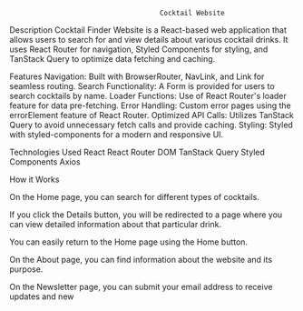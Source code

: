                                          Cocktail Website
Description
Cocktail Finder Website is a React-based web application that allows users to search for and view details about various cocktail drinks. It uses React Router for navigation, Styled Components for styling, and TanStack Query to optimize data fetching and caching.

Features
Navigation: Built with BrowserRouter, NavLink, and Link for seamless routing.
Search Functionality: A Form is provided for users to search cocktails by name.
Loader Functions: Use of React Router's loader feature for data pre-fetching.
Error Handling: Custom error pages using the errorElement feature of React Router.
Optimized API Calls: Utilizes TanStack Query to avoid unnecessary fetch calls and provide caching.
Styling: Styled with styled-components for a modern and responsive UI.


Technologies Used
React
React Router DOM
TanStack Query
Styled Components
Axios


How it Works


On the Home page, you can search for different types of cocktails.

If you click the Details button, you will be redirected to a page where you can view detailed information about that particular drink.

You can easily return to the Home page using the Home button.

On the About page, you can find information about the website and its purpose.

On the Newsletter page, you can submit your email address to receive updates and new
